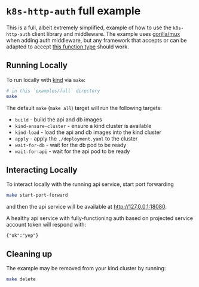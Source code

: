 # `k8s-http-auth` full example

This is a full, albeit extremely simplified, example of how to use
the `k8s-http-auth` client library and middleware. The example uses
[gorilla/mux](https://pkg.go.dev/github.com/gorilla/mux) when
adding auth middleware, but any framework that accepts or can be
adapted to accept [this function
type](https://pkg.go.dev/github.com/hamfist/k8s-http-auth/middleware#Func)
should work.

## Running Locally

To run locally with [kind](https://kind.sigs.k8s.io/) via `make`:

```bash
# in this `examples/full` directory
make
```

The default `make` (`make all`) target will run the following targets:

- `build` - build the api and db images
- `kind-ensure-cluster` - ensure a kind cluster is available
- `kind-load` - load the api and db images into the kind cluster
- `apply` - apply the `./deployment.yaml` to the cluster
- `wait-for-db` - wait for the db pod to be ready
- `wait-for-api` - wait for the api pod to be ready

## Interacting Locally

To interact locally with the running api service, start port
forwarding

```bash
make start-port-forward
```

and then the api service will be available at <http://127.0.0.1:18080>.

A healthy api service with fully-functioning auth based on
projected service account token will respond with:

```
{"ok":"yep"}
```

## Cleaning up

The example may be removed from your kind cluster by running:

```bash
make delete
```
